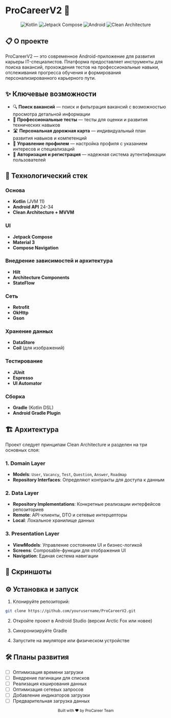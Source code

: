 # ProCareerV2 📱

<div align="center">

![Kotlin](https://img.shields.io/badge/Kotlin-7F52FF?style=for-the-badge&logo=kotlin&logoColor=white)
![Jetpack Compose](https://img.shields.io/badge/Jetpack_Compose-4285F4?style=for-the-badge&logo=jetpackcompose&logoColor=white)
![Android](https://img.shields.io/badge/Android-3DDC84?style=for-the-badge&logo=android&logoColor=white)
![Clean Architecture](https://img.shields.io/badge/Clean_Architecture-FF5722?style=for-the-badge&logo=architecture&logoColor=white)

</div>

## 📋 О проекте

ProCareerV2 — это современное Android-приложение для развития карьеры IT-специалистов. Платформа предоставляет инструменты для поиска вакансий, прохождения тестов на профессиональные навыки, отслеживания прогресса обучения и формирования персонализированного карьерного пути.

## ✨ Ключевые возможности

- 🔍 **Поиск вакансий** — поиск и фильтрация вакансий с возможностью просмотра детальной информации
- 📝 **Профессиональные тесты** — тесты для оценки и развития технических навыков
- 🛣️ **Персональная дорожная карта** — индивидуальный план развития навыков и компетенций
- 👤 **Управление профилем** — настройка профиля с указанием интересов и специализаций
- 🔐 **Авторизация и регистрация** — надежная система аутентификации пользователей

## 🚀 Технологический стек

### Основа
- **Kotlin** (JVM 11)
- **Android API** 24-34
- **Clean Architecture + MVVM**

### UI
- **Jetpack Compose**
- **Material 3**
- **Compose Navigation**

### Внедрение зависимостей и архитектура
- **Hilt**
- **Architecture Components**
- **StateFlow**

### Сеть
- **Retrofit**
- **OkHttp**
- **Gson**

### Хранение данных
- **DataStore**
- **Coil** (для изображений)

### Тестирование
- **JUnit**
- **Espresso**
- **UI Automator**

### Сборка
- **Gradle** (Kotlin DSL)
- **Android Gradle Plugin**

## 🏗️ Архитектура

Проект следует принципам Clean Architecture и разделен на три основных слоя:

### 1. Domain Layer
- **Models**: `User`, `Vacancy`, `Test`, `Question`, `Answer`, `Roadmap`
- **Repository Interfaces**: Определяют контракты для доступа к данным

### 2. Data Layer
- **Repository Implementations**: Конкретные реализации интерфейсов репозиториев
- **Remote**: API-клиенты, DTO и сетевые интерцепторы
- **Local**: Локальное хранилище данных

### 3. Presentation Layer
- **ViewModels**: Управление состоянием UI и бизнес-логикой
- **Screens**: Composable-функции для отображения UI
- **Navigation**: Единая система навигации

## 📱 Скриншоты

<div align="center">
<!-- Здесь будут размещены скриншоты приложения -->
</div>

## ⚙️ Установка и запуск

1. Клонируйте репозиторий:
```bash
git clone https://github.com/yourusername/ProCareerV2.git
```

2. Откройте проект в Android Studio (версии Arctic Fox или новее)

3. Синхронизируйте Gradle

4. Запустите на эмуляторе или физическом устройстве

## 🛠️ Планы развития

- [ ] Оптимизация времени загрузки
- [ ] Внедрение пагинации для списков
- [ ] Реализация кэширования данных
- [ ] Оптимизация сетевых запросов
- [ ] Добавление индикаторов загрузки
- [ ] Предварительная загрузка данных

<div align="center">
  <sub>Built with ❤️ by ProCareer Team</sub>
</div>
